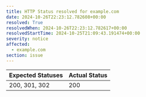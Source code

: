 ```yaml
---
title: HTTP Status resolved for example.com
date: 2024-10-26T22:23:12.782608+00:00
resolved: True
resolvedWhen: 2024-10-26T22:23:12.782617+00:00
resolvedStartTime: 2024-10-25T21:09:43.191474+00:00
severity: notice
affected:
  - example.com
section: issue
---
```


| Expected Statuses | Actual Status  |
|-------------------|----------------|
| 200, 301, 302 | 200 |
